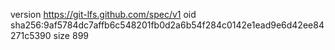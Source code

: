 version https://git-lfs.github.com/spec/v1
oid sha256:9af5784dc7affb6c548201fb0d2a6b54f284c0142e1ead9e6d42ee84271c5390
size 899
